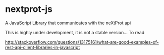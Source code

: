 # nextprot-js
A JavaScript Library that communicates with the neXtProt api

This is highly under development, it is not a stable version...
To read:

http://stackoverflow.com/questions/13175161/what-are-good-examples-of-rest-api-client-libraries-in-javascript
